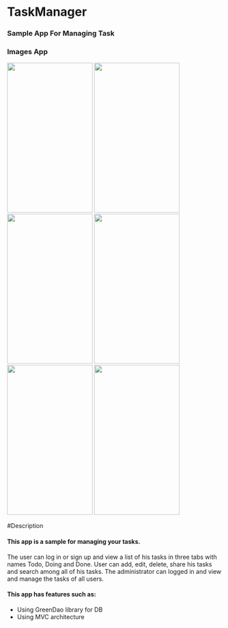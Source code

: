 # TaskManager
### Sample App For Managing Task
### Images App
<p float="left">
<img src="https://user-images.githubusercontent.com/54942560/98394985-691ce900-2010-11eb-9c51-566229ada346.jpg"
width="200" height="350">
<img src="https://user-images.githubusercontent.com/54942560/98396494-a3878580-2012-11eb-818c-c22bcc319c88.jpg"
width="200" height="350">
<img src="https://user-images.githubusercontent.com/54942560/98396637-e184a980-2012-11eb-8c46-c0ec6f21961d.jpg"
width="200" height="350">
<img src="https://user-images.githubusercontent.com/54942560/98396817-30cada00-2013-11eb-97ac-4e9f5cc0dee1.jpg"
width="200" height="350">
<img src="https://user-images.githubusercontent.com/54942560/98396931-67a0f000-2013-11eb-9b9f-23c3dd87247d.jpg"
width="200" height="350">
<img src="https://user-images.githubusercontent.com/54942560/98397048-9919bb80-2013-11eb-8695-84deeb172cff.jpg"
width="200" height="350">
</p>

#Description
#### This app is a sample for managing your tasks.
The user can log in or sign up and view a list of his tasks in three tabs with names Todo, Doing and Done.
User can add, edit, delete, share his tasks and search among all of his tasks. 
The administrator can logged in and view and manage the tasks of all users.
#### This app has features such as:
- Using GreenDao library for DB
- Using MVC architecture
